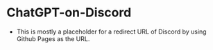 # ChatGPT-on-Discord

- This is mostly a placeholder for a redirect URL of Discord by using Github Pages as the URL.
